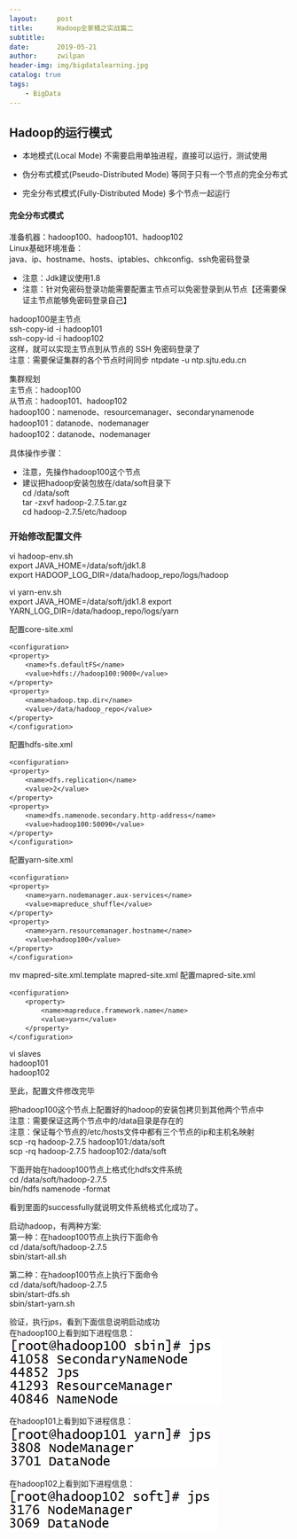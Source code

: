 ```yaml
---
layout:     post
title:      Hadoop全家桶之实战篇二
subtitle:   
date:       2019-05-21
author:     zwilpan
header-img: img/bigdatalearning.jpg
catalog: true
tags:
    - BigData
---
```




## Hadoop的运行模式

+ 本地模式(Local Mode)
不需要启用单独进程，直接可以运行，测试使用

+ 伪分布式模式(Pseudo-Distributed Mode)
等同于只有一个节点的完全分布式

+ 完全分布式模式(Fully-Distributed Mode)
多个节点一起运行

#### 完全分布式模式

准备机器：hadoop100、hadoop101、hadoop102  
Linux基础环境准备：  
java、ip、hostname、hosts、iptables、chkconfig、ssh免密码登录  
+ 注意：Jdk建议使用1.8  
+ 注意：针对免密码登录功能需要配置主节点可以免密登录到从节点【还需要保证主节点能够免密码登录自己】 

hadoop100是主节点  
ssh-copy-id -i hadoop101  
ssh-copy-id -i hadoop102  
这样，就可以实现主节点到从节点的 SSH 免密码登录了  
注意：需要保证集群的各个节点时间同步 ntpdate -u ntp.sjtu.edu.cn  


集群规划  
主节点：hadoop100   
从节点：hadoop101、hadoop102  
hadoop100：namenode、resourcemanager、secondarynamenode  
hadoop101：datanode、nodemanager  
hadoop102：datanode、nodemanager  

具体操作步骤：  
+ 注意，先操作hadoop100这个节点  
+ 建议把hadoop安装包放在/data/soft目录下  
cd /data/soft  
tar -zxvf hadoop-2.7.5.tar.gz  
cd hadoop-2.7.5/etc/hadoop  

### 开始修改配置文件  
vi hadoop-env.sh  
export JAVA_HOME=/data/soft/jdk1.8  
export HADOOP_LOG_DIR=/data/hadoop_repo/logs/hadoop  

vi yarn-env.sh  
export JAVA_HOME=/data/soft/jdk1.8
export YARN_LOG_DIR=/data/hadoop_repo/logs/yarn

配置core-site.xml

	<configuration>
    <property>
        <name>fs.defaultFS</name>
        <value>hdfs://hadoop100:9000</value>
    </property>
    <property>
        <name>hadoop.tmp.dir</name>
        <value>/data/hadoop_repo</value>
   	</property>
	</configuration>


配置hdfs-site.xml

	<configuration>
	<property>
		<name>dfs.replication</name>
		<value>2</value>
	</property>
	<property>
		<name>dfs.namenode.secondary.http-address</name>
		<value>hadoop100:50090</value>
	</property>
	</configuration>



配置yarn-site.xml

	<configuration>
	<property>
		<name>yarn.nodemanager.aux-services</name>
		<value>mapreduce_shuffle</value>
	</property>
	<property>
		<name>yarn.resourcemanager.hostname</name>
		<value>hadoop100</value>
	</property> 
	</configuration>



mv mapred-site.xml.template mapred-site.xml 
配置mapred-site.xml

	<configuration>
        <property>
        	<name>mapreduce.framework.name</name>
            <value>yarn</value>
        </property>
	</configuration>


vi slaves  
hadoop101  
hadoop102

至此，配置文件修改完毕

把hadoop100这个节点上配置好的hadoop的安装包拷贝到其他两个节点中  
注意：需要保证这两个节点中的/data目录是存在的  
注意：保证每个节点的/etc/hosts文件中都有三个节点的ip和主机名映射  
scp -rq hadoop-2.7.5 hadoop101:/data/soft  
scp -rq hadoop-2.7.5 hadoop102:/data/soft  

下面开始在hadoop100节点上格式化hdfs文件系统  
cd /data/soft/hadoop-2.7.5  
bin/hdfs namenode -format  
 

看到里面的successfully就说明文件系统格式化成功了。  

启动hadoop，有两种方案:  
第一种：在hadoop100节点上执行下面命令  
cd /data/soft/hadoop-2.7.5  
sbin/start-all.sh  

第二种：在hadoop100节点上执行下面命令  
cd /data/soft/hadoop-2.7.5  
sbin/start-dfs.sh  
sbin/start-yarn.sh  


验证，执行jps，看到下面信息说明启动成功  
在hadoop100上看到如下进程信息：  
 ![avatar](/img/jps1.png) 

在hadoop101上看到如下进程信息：  
 ![avatar](/img/jps2.png)

在hadoop102上看到如下进程信息：  
![avatar](/img/jps3.png)
 


